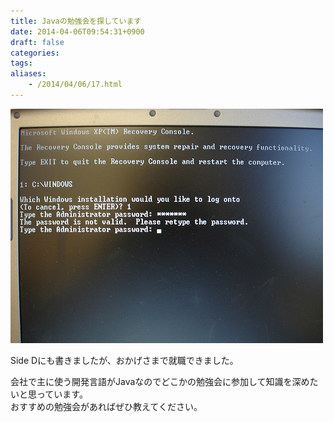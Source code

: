 ```yaml
---
title: Javaの勉強会を探しています
date: 2014-04-06T09:54:31+0900
draft: false
categories: 
tags:
aliases:
    - /2014/04/06/17.html
---
```


![thumb.jpg](thumb.jpg "By: [Michael Sauers](http://www.flickr.com/photos/travelinlibrarian/241571229/) - [CC BY-NC-SA 2.0](http://creativecommons.org/licenses/by-nc-sa/2.0/)")

Side Dにも書きましたが、おかげさまで就職できました。

会社で主に使う開発言語がJavaなのでどこかの勉強会に参加して知識を深めたいと思っています。  
おすすめの勉強会があればぜひ教えてください。
